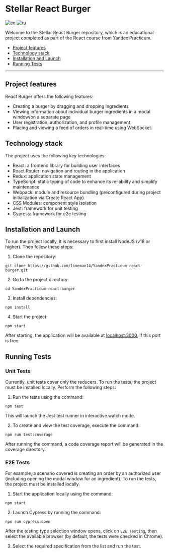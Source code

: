 # Stellar React Burger
[![en](https://img.shields.io/badge/lang-en-red.svg)](https://github.com/limeman14/YandexPracticum-react-burger/blob/master/README.md)
[![ru](https://img.shields.io/badge/lang-ru-yellow.svg)](https://github.com/limeman14/YandexPracticum-react-burger/blob/master/README.ru.md)

Welcome to the Stellar React Burger repository, which is an educational project completed as part of the React course from Yandex Practicum.

- [Project features](#project-features)
- [Technology stack](#technology-stack)
- [Installation and Launch](#installation-and-launch)
- [Running Tests](#running-tests)

---

## Project features
React Burger offers the following features:

- Creating a burger by dragging and dropping ingredients
- Viewing information about individual burger ingredients in a modal window/on a separate page
- User registration, authorization, and profile management
- Placing and viewing a feed of orders in real-time using WebSocket.

## Technology stack

The project uses the following key technologies:

- React: a frontend library for building user interfaces
- React Router: navigation and routing in the application
- Redux: application state management
- TypeScript: static typing of code to enhance its reliability and simplify maintenance
- Webpack: module and resource bundling (preconfigured during project initialization via Create React App)
- CSS Modules: component style isolation
- Jest: framework for unit testing
- Cypress: framework for e2e testing

## Installation and Launch

To run the project locally, it is necessary to first install NodeJS (v18 or higher). Then follow these steps:

1. Clone the repository:

`git clone https://github.com/limeman14/YandexPracticum-react-burger.git`

2. Go to the project directory:

`cd YandexPracticum-react-burger`

3. Install dependencies:

`npm install`

4. Start the project:

`npm start`

After starting, the application will be available at [localhost:3000](http://localhost:3000), if this port is free.

## Running Tests
### Unit Tests
Currently, unit tests cover only the reducers. To run the tests, the project must be installed locally. Perform the following steps:

1. Run the tests using the command:

`npm test`

This will launch the Jest test runner in interactive watch mode.

2. To create and view the test coverage, execute the command:

`npm run test:coverage`

After running the command, a code coverage report will be generated in the coverage directory.

### E2E Tests
For example, a scenario covered is creating an order by an authorized user (including opening the modal window for an ingredient).
To run the tests, the project must be installed locally.

1. Start the application locally using the command:

`npm start`

2. Launch Cypress by running the command:

`npm run cypress:open`

After the testing type selection window opens, click on `E2E Testing`, then select the available browser (by default, the tests were checked in Chrome).

3. Select the required specification from the list and run the test.